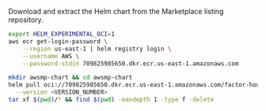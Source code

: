 Download and extract the Helm chart from the Marketplace listing repository.

```bash
export HELM_EXPERIMENTAL_OCI=1
aws ecr get-login-password \
    --region us-east-1 | helm registry login \
    --username AWS \
    --password-stdin 709825985650.dkr.ecr.us-east-1.amazonaws.com

mkdir awsmp-chart && cd awsmp-chart
helm pull oci://709825985650.dkr.ecr.us-east-1.amazonaws.com/factor-house/kpow-aws-annual \
  --version <VERSION_NUMBER>
tar xf $(pwd)/* && find $(pwd) -maxdepth 1 -type f -delete
```
